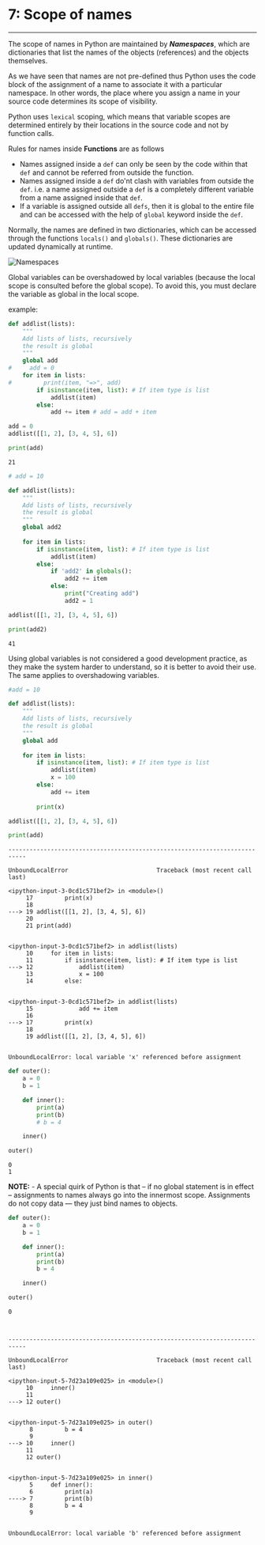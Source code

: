 
# 7: Scope of names
----

The scope of names in Python are maintained by **_Namespaces_**, which are dictionaries that list the names of the objects (references) and the objects themselves.

As we have seen that names are not pre-defined thus Python uses the code block of the assignment of a name to associate it with a particular namespace. In other words, the
place where you assign a name in your source code determines its scope of visibility.

Python uses `lexical` scoping, which means that variable scopes are determined entirely by their locations in the source code and not by function calls. 

Rules for names inside **Functions** are as follows 

* Names assigned inside a `def` can only be seen by the code within that `def` and cannot be referred from outside the function.
* Names assigned inside a `def` do'nt clash with variables from outside the `def`. i.e. a name assigned outside a `def` is a completely different variable from a name assigned inside that `def`.
* If a variable is assigned outside all `defs`, then it is global to the entire file and can be accessed with the help of `global` keyword inside the `def`.


Normally, the names are defined in two dictionaries, which can be accessed through the functions `locals()` and `globals()`. These dictionaries are updated dynamically at <span class="note" title="Although the dictionaries returned by locals() and globals() can be changed directly, this should be avoided because it can have undesirable effects.">runtime</span>.

![Namespaces](files/bpyfd_diags7.png)

Global variables can be overshadowed by local variables (because the local scope is consulted before the global scope). To avoid this, you must declare the variable as global in the local scope.

example:


```python
def addlist(lists):
    """
    Add lists of lists, recursively
    the result is global
    """
    global add
#     add = 0
    for item in lists:
#         print(item, "=>", add)
        if isinstance(item, list): # If item type is list
            addlist(item)
        else:
            add += item # add = add + item

add = 0
addlist([[1, 2], [3, 4, 5], 6])

print(add)
```

    21
    


```python
# add = 10

def addlist(lists):
    """
    Add lists of lists, recursively
    the result is global
    """
    global add2
    
    for item in lists:
        if isinstance(item, list): # If item type is list
            addlist(item)
        else:
            if 'add2' in globals():
                add2 += item
            else:
                print("Creating add")
                add2 = 1

addlist([[1, 2], [3, 4, 5], 6])

print(add2)
```

    41
    

Using global variables is not considered a good development practice, as they make the system harder to understand, so it is better to avoid their use. The same applies to overshadowing variables.


```python
#add = 10

def addlist(lists):
    """
    Add lists of lists, recursively
    the result is global
    """
    global add
    
    for item in lists:
        if isinstance(item, list): # If item type is list
            addlist(item)
            x = 100
        else:
            add += item
            
        print(x)

addlist([[1, 2], [3, 4, 5], 6])

print(add)
```


    ---------------------------------------------------------------------------

    UnboundLocalError                         Traceback (most recent call last)

    <ipython-input-3-0cd1c571bef2> in <module>()
         17         print(x)
         18 
    ---> 19 addlist([[1, 2], [3, 4, 5], 6])
         20 
         21 print(add)
    

    <ipython-input-3-0cd1c571bef2> in addlist(lists)
         10     for item in lists:
         11         if isinstance(item, list): # If item type is list
    ---> 12             addlist(item)
         13             x = 100
         14         else:
    

    <ipython-input-3-0cd1c571bef2> in addlist(lists)
         15             add += item
         16 
    ---> 17         print(x)
         18 
         19 addlist([[1, 2], [3, 4, 5], 6])
    

    UnboundLocalError: local variable 'x' referenced before assignment



```python
def outer():
    a = 0
    b = 1

    def inner():
        print(a)
        print(b)
        # b = 4

    inner()

outer()
```

    0
    1
    

**NOTE:** - A special quirk of Python is that – if no global statement is in effect – assignments to names always go into the innermost scope. Assignments do not copy data — they just bind names to objects.


```python
def outer():
    a = 0
    b = 1

    def inner():
        print(a)
        print(b)
        b = 4

    inner()

outer()
```

    0
    


    ---------------------------------------------------------------------------

    UnboundLocalError                         Traceback (most recent call last)

    <ipython-input-5-7d23a109e025> in <module>()
         10     inner()
         11 
    ---> 12 outer()
    

    <ipython-input-5-7d23a109e025> in outer()
          8         b = 4
          9 
    ---> 10     inner()
         11 
         12 outer()
    

    <ipython-input-5-7d23a109e025> in inner()
          5     def inner():
          6         print(a)
    ----> 7         print(b)
          8         b = 4
          9 
    

    UnboundLocalError: local variable 'b' referenced before assignment





```python

```
